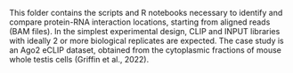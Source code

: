 This folder contains the scripts and R notebooks necessary to identify and compare protein-RNA interaction locations, starting from aligned reads (BAM files). In the simplest experimental design, CLIP and INPUT libraries with ideally 2 or more biological replicates are expected. The case study is an Ago2 eCLIP dataset, obtained from the cytoplasmic fractions of mouse whole testis cells (Griffin et al., 2022). 
